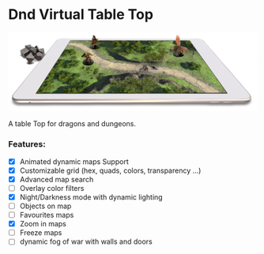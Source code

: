 # Dnd Virtual Table Top

![](./assets/images/preview.png "Preview")

A table Top for dragons and dungeons.

### Features:

* [X] Animated dynamic maps Support
* [X] Customizable grid (hex, quads, colors, transparency ...)
* [X] Advanced map search
* [ ] Overlay color filters
* [X] Night/Darkness mode with dynamic lighting
* [ ] Objects on map
* [ ] Favourites maps
* [X] Zoom in maps
* [ ] Freeze maps
* [ ] dynamic fog of war with walls and doors
